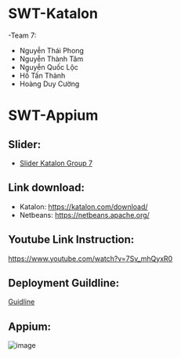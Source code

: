 # SWT-Katalon
-Team 7:
 - Nguyễn Thái Phong
 - Nguyễn Thành Tâm
 - Nguyễn Quốc Lộc
 - Hồ Tấn Thành
 - Hoàng Duy Cường

# SWT-Appium
 ## Slider:
 * [Slider Katalon Group 7](https://docs.google.com/presentation/d/1-l0uqTOIUgzIKVo_6RzDPyhNBd99lPZfURSmB5d1hEs/edit?usp=sharing)
 ## Link download:
   - Katalon: https://katalon.com/download/
   - Netbeans: https://netbeans.apache.org/
 ## Youtube Link Instruction:
 https://www.youtube.com/watch?v=7Sv_mhQyxR0
 ## Deployment Guildline:
 [Guidline](https://docs.google.com/document/d/1LHZndzK2ZC1wJNcmKcnHZuuSiB-YHIMGS55eDljX3nI/edit?fbclid=IwAR3w4DctK2twquyidAXloVv_J8ZQxTmmcmgWgDR5UUpX9TIuWv-xXvJf3P8)
 ## Appium: 
 
![image](https://user-images.githubusercontent.com/105283138/178245810-d8cff874-20b6-4a09-b9e1-e530fc34efd6.png)

